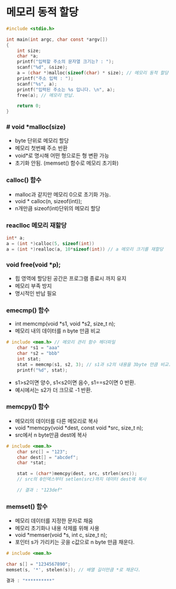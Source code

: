 # 메모리 동적 할당

```c
#include <stdio.h>

int main(int argc, char const *argv[])
{
    int size;
    char *a;
    printf("입력할 주소의 문자열 크기는? : ");
    scanf("%d", &size);
    a = (char *)malloc(sizeof(char) * size); // 메모리 동적 할당
    printf("주소 입력 : ");
    scanf("%s", a);
    printf("입력된 주소는 %s 입니다. \n", a);
    free(a); // 메모리 반납.

    return 0;
}
```

### # void *malloc(size)
- byte 단위로 메모리 할당
- 메모리 첫번째 주소 반환
- void*로 명시해 어떤 형으로든 형 변환 가능
- 초기화 안됨. (memset() 함수로 메모리 초기화)

###  calloc() 함수
- malloc과 같지만 메모리 0으로 초기화 가능.
- void * calloc(n, sizeof(int));
- n개만큼 sizeof(int)단위의 메모리 할당

###  reaclloc 메모리 재할당
```c
int* a;
a = (int *)calloc(5, sizeof(int))
a = (int *)realloc(a, 10*sizeof(int)) // a 메모리 크기를 재할당
```

###  void free(void *p);
- 힙 영역에 할당된 공간은 프로그램 종료시 까지 유지
- 메모리 부족 방지
- 명시적인 반납 필요

### emecmp() 함수
- int memcmp(void *s1, void *s2, size_t n);
- 메모리 내의 데이터를 n byte 만큼 비교

```c
# include <mem.h> // 메모리 관리 함수 헤더파일
    char *s1 = "aaa"
    char *s2 = "bbb"
    int stat;
    stat = memcmp(s1, s2, 3); // s1과 s2의 내용을 3byte 만큼 비교.
    printf("%d", stat);

```
- s1>s2이면 양수, s1<s2이면 음수, s1==s2이면 0 반환.
- 예시에서는 s2가 더 크므로 -1 반환.

### memcpy() 함수
- 메모리의 데이터를 다른 메모리로 복사
- void *memcpy(void *dest, const void *src, size_t n);
- src에서 n byte만큼 dest에 복사

```c
# include <mem.h> 
    char src[] = "123";
    char dest[] = "abcdef";
    char *stat;

    stat = (char*)memcpy(dest, src, strlen(src)); 
    // src의 0인덱스부터 setlen(src)까지 데이터 dest에 복사

    // 결과 : "123def"
```

### memset() 함수
- 메모리 데이터를 지정한 문자로 채움
- 메모리 초기화나 내용 삭제를 위해 사용
- void *memser(void *s, int c, size_t n);
- 포인터 s가 가리키는 곳을 c값으로 n byte 만큼 채운다.

```c
# include <mem.h> 

char s[] = "1234567890";
memset(s, '*', stelen(s)); // 배열 길이만큼 *로 채운다.

결과 : "**********"
```
